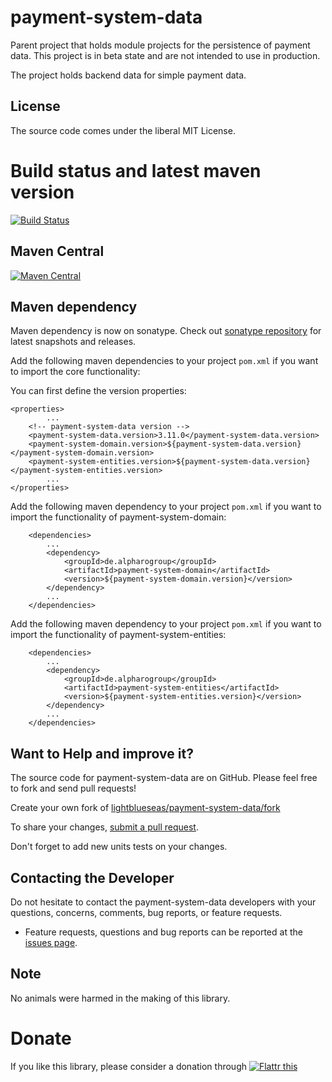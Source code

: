 # payment-system-data

Parent project that holds module projects for the persistence of payment data. This project is in beta state and are not intended to use in production.

The project holds backend data for simple payment data.

## License

The source code comes under the liberal MIT License.

# Build status and latest maven version
[![Build Status](https://travis-ci.org/lightblueseas/payment-system-data.svg?branch=master)](https://travis-ci.org/lightblueseas/payment-system-data)

## Maven Central

[![Maven Central](https://maven-badges.herokuapp.com/maven-central/de.alpharogroup/payment-system-data/badge.svg)](https://maven-badges.herokuapp.com/maven-central/de.alpharogroup/payment-system-data)

## Maven dependency

Maven dependency is now on sonatype.
Check out [sonatype repository](https://oss.sonatype.org/index.html#nexus-search;gav~de.alpharogroup~payment-system-data~~~) for latest snapshots and releases.

Add the following maven dependencies to your project `pom.xml` if you want to import the core functionality:

You can first define the version properties:

	<properties>
			...
		<!-- payment-system-data version -->
		<payment-system-data.version>3.11.0</payment-system-data.version>
		<payment-system-domain.version>${payment-system-data.version}</payment-system-domain.version>
		<payment-system-entities.version>${payment-system-data.version}</payment-system-entities.version>
			...
	</properties>

Add the following maven dependency to your project `pom.xml` if you want to import the functionality of payment-system-domain:

		<dependencies>
			...
			<dependency>
				<groupId>de.alpharogroup</groupId>
				<artifactId>payment-system-domain</artifactId>
				<version>${payment-system-domain.version}</version>
			</dependency>
			...
		</dependencies>

Add the following maven dependency to your project `pom.xml` if you want to import the functionality of payment-system-entities:

		<dependencies>
			...
			<dependency>
				<groupId>de.alpharogroup</groupId>
				<artifactId>payment-system-entities</artifactId>
				<version>${payment-system-entities.version}</version>
			</dependency>
			...
		</dependencies>


## Want to Help and improve it? ###

The source code for payment-system-data are on GitHub. Please feel free to fork and send pull requests!

Create your own fork of [lightblueseas/payment-system-data/fork](https://github.com/lightblueseas/payment-system-data/fork)

To share your changes, [submit a pull request](https://github.com/lightblueseas/payment-system-data/pull/new/master).

Don't forget to add new units tests on your changes.

## Contacting the Developer

Do not hesitate to contact the payment-system-data developers with your questions, concerns, comments, bug reports, or feature requests.
- Feature requests, questions and bug reports can be reported at the [issues page](https://github.com/lightblueseas/payment-system-data/issues).

## Note

No animals were harmed in the making of this library.

# Donate

If you like this library, please consider a donation through 
<a href="https://flattr.com/submit/auto?fid=r7vp62&url=https%3A%2F%2Fgithub.com%2Flightblueseas%2Fpayment-system-data" target="_blank">
<img src="http://button.flattr.com/flattr-badge-large.png" alt="Flattr this" title="Flattr this" border="0">
</a>
